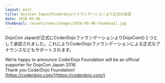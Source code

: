 ```yaml
---
layout: post
title: DojoCon JapanがCoderDojoファウンデーションより正式の承認
date: 2016-05-06
thumbnail: /assets/news/images/2016-05-06-thumbnail.jpg
---
```

DojoCon Japanが正式にCoderDojoファウンデーションよりDojoConの１つとして承認されました。これによりCoderDojoファウンデーションによる正式なアナウンスなどもサポートされます。  

We’re happy to announce CoderDojo Foundation will be an official supporter for DojoCon Japan 2016.  
Thank you CoderDojo Foundation!  
[https://coderdojo.com/](https://coderdojo.com/)
